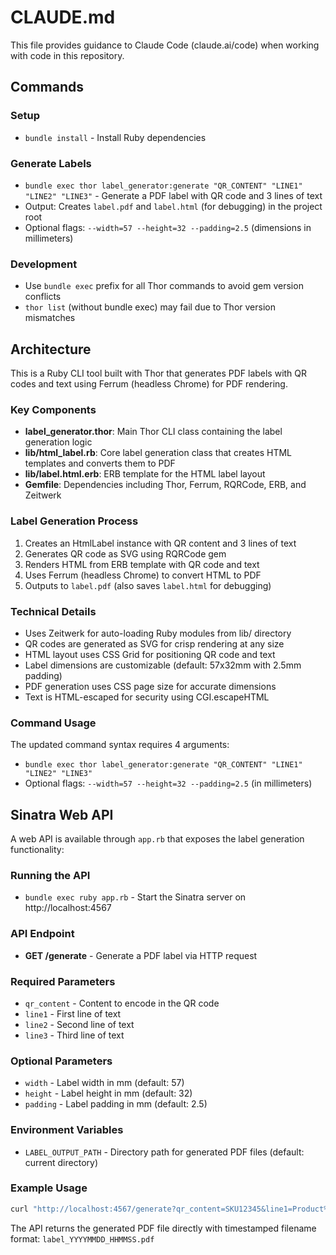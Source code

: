 # CLAUDE.md

This file provides guidance to Claude Code (claude.ai/code) when working with code in this repository.

## Commands

### Setup
- `bundle install` - Install Ruby dependencies

### Generate Labels
- `bundle exec thor label_generator:generate "QR_CONTENT" "LINE1" "LINE2" "LINE3"` - Generate a PDF label with QR code and 3 lines of text
- Output: Creates `label.pdf` and `label.html` (for debugging) in the project root
- Optional flags: `--width=57 --height=32 --padding=2.5` (dimensions in millimeters)

### Development
- Use `bundle exec` prefix for all Thor commands to avoid gem version conflicts
- `thor list` (without bundle exec) may fail due to Thor version mismatches

## Architecture

This is a Ruby CLI tool built with Thor that generates PDF labels with QR codes and text using Ferrum (headless Chrome) for PDF rendering.

### Key Components
- **label_generator.thor**: Main Thor CLI class containing the label generation logic
- **lib/html_label.rb**: Core label generation class that creates HTML templates and converts them to PDF
- **lib/label.html.erb**: ERB template for the HTML label layout
- **Gemfile**: Dependencies including Thor, Ferrum, RQRCode, ERB, and Zeitwerk

### Label Generation Process
1. Creates an HtmlLabel instance with QR content and 3 lines of text
2. Generates QR code as SVG using RQRCode gem
3. Renders HTML from ERB template with QR code and text
4. Uses Ferrum (headless Chrome) to convert HTML to PDF
5. Outputs to `label.pdf` (also saves `label.html` for debugging)

### Technical Details
- Uses Zeitwerk for auto-loading Ruby modules from lib/ directory
- QR codes are generated as SVG for crisp rendering at any size
- HTML layout uses CSS Grid for positioning QR code and text
- Label dimensions are customizable (default: 57x32mm with 2.5mm padding)
- PDF generation uses CSS page size for accurate dimensions
- Text is HTML-escaped for security using CGI.escapeHTML

### Command Usage
The updated command syntax requires 4 arguments:
- `bundle exec thor label_generator:generate "QR_CONTENT" "LINE1" "LINE2" "LINE3"`
- Optional flags: `--width=57 --height=32 --padding=2.5` (in millimeters)

## Sinatra Web API

A web API is available through `app.rb` that exposes the label generation functionality:

### Running the API
- `bundle exec ruby app.rb` - Start the Sinatra server on http://localhost:4567

### API Endpoint
- **GET /generate** - Generate a PDF label via HTTP request

### Required Parameters
- `qr_content` - Content to encode in the QR code
- `line1` - First line of text
- `line2` - Second line of text  
- `line3` - Third line of text

### Optional Parameters
- `width` - Label width in mm (default: 57)
- `height` - Label height in mm (default: 32)
- `padding` - Label padding in mm (default: 2.5)

### Environment Variables
- `LABEL_OUTPUT_PATH` - Directory path for generated PDF files (default: current directory)

### Example Usage
```bash
curl "http://localhost:4567/generate?qr_content=SKU12345&line1=Product%20Name&line2=Model%20XYZ-123&line3=Serial%3A%20ABC123"
```

The API returns the generated PDF file directly with timestamped filename format: `label_YYYYMMDD_HHMMSS.pdf`